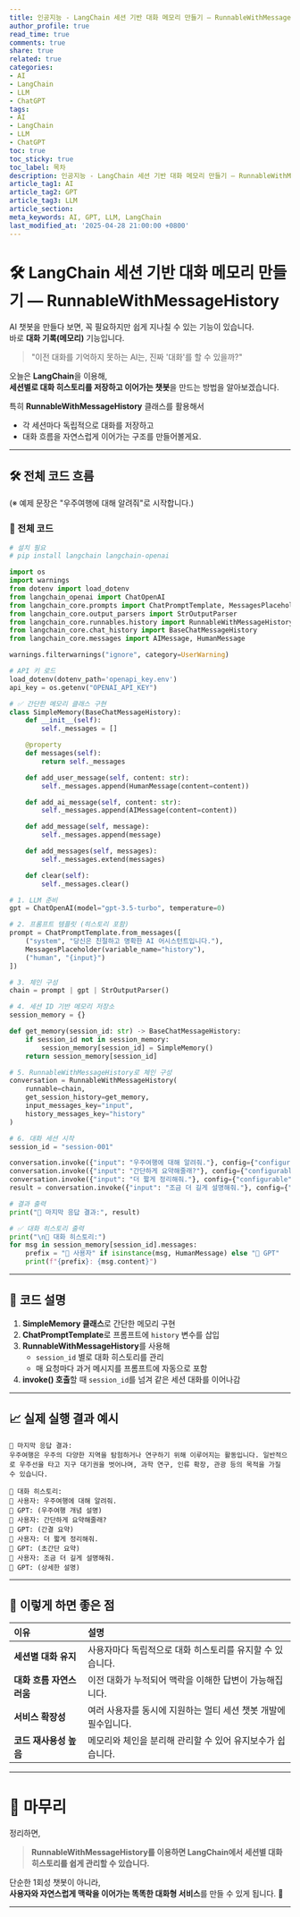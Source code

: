 ```yaml
---
title: 인공지능 - LangChain 세션 기반 대화 메모리 만들기 — RunnableWithMessageHistory
author_profile: true
read_time: true
comments: true
share: true
related: true
categories:
- AI
- LangChain
- LLM
- ChatGPT
tags:
- AI
- LangChain
- LLM
- ChatGPT
toc: true
toc_sticky: true
toc_label: 목차
description: 인공지능 - LangChain 세션 기반 대화 메모리 만들기 — RunnableWithMessageHistory
article_tag1: AI
article_tag2: GPT
article_tag3: LLM
article_section: 
meta_keywords: AI, GPT, LLM, LangChain
last_modified_at: '2025-04-28 21:00:00 +0800'
---
```



# 🛠 LangChain 세션 기반 대화 메모리 만들기 — RunnableWithMessageHistory

AI 챗봇을 만들다 보면, 꼭 필요하지만 쉽게 지나칠 수 있는 기능이 있습니다.  
바로 **대화 기록(메모리)** 기능입니다.

> "이전 대화를 기억하지 못하는 AI는, 진짜 '대화'를 할 수 있을까?"

오늘은 **LangChain**을 이용해,  
**세션별로 대화 히스토리를 저장하고 이어가는 챗봇**을 만드는 방법을 알아보겠습니다.

특히 **RunnableWithMessageHistory** 클래스를 활용해서  
- 각 세션마다 독립적으로 대화를 저장하고
- 대화 흐름을 자연스럽게 이어가는 구조를 만들어볼게요.

---

## 🛠 전체 코드 흐름

(※ 예제 문장은 "우주여행에 대해 알려줘"로 시작합니다.)

### 📄 전체 코드

```python
# 설치 필요
# pip install langchain langchain-openai

import os
import warnings
from dotenv import load_dotenv
from langchain_openai import ChatOpenAI
from langchain_core.prompts import ChatPromptTemplate, MessagesPlaceholder
from langchain_core.output_parsers import StrOutputParser
from langchain_core.runnables.history import RunnableWithMessageHistory
from langchain_core.chat_history import BaseChatMessageHistory
from langchain_core.messages import AIMessage, HumanMessage

warnings.filterwarnings("ignore", category=UserWarning)

# API 키 로드
load_dotenv(dotenv_path='openapi_key.env')
api_key = os.getenv("OPENAI_API_KEY")

# ✅ 간단한 메모리 클래스 구현
class SimpleMemory(BaseChatMessageHistory):
    def __init__(self):
        self._messages = []

    @property
    def messages(self):
        return self._messages

    def add_user_message(self, content: str):
        self._messages.append(HumanMessage(content=content))

    def add_ai_message(self, content: str):
        self._messages.append(AIMessage(content=content))

    def add_message(self, message):
        self._messages.append(message)

    def add_messages(self, messages):
        self._messages.extend(messages)

    def clear(self):
        self._messages.clear()

# 1. LLM 준비
gpt = ChatOpenAI(model="gpt-3.5-turbo", temperature=0)

# 2. 프롬프트 템플릿 (히스토리 포함)
prompt = ChatPromptTemplate.from_messages([
    ("system", "당신은 친절하고 명확한 AI 어시스턴트입니다."),
    MessagesPlaceholder(variable_name="history"),
    ("human", "{input}")
])

# 3. 체인 구성
chain = prompt | gpt | StrOutputParser()

# 4. 세션 ID 기반 메모리 저장소
session_memory = {}

def get_memory(session_id: str) -> BaseChatMessageHistory:
    if session_id not in session_memory:
        session_memory[session_id] = SimpleMemory()
    return session_memory[session_id]

# 5. RunnableWithMessageHistory로 체인 구성
conversation = RunnableWithMessageHistory(
    runnable=chain,
    get_session_history=get_memory,
    input_messages_key="input",
    history_messages_key="history"
)

# 6. 대화 세션 시작
session_id = "session-001"

conversation.invoke({"input": "우주여행에 대해 알려줘."}, config={"configurable": {"session_id": session_id}})
conversation.invoke({"input": "간단하게 요약해줄래?"}, config={"configurable": {"session_id": session_id}})
conversation.invoke({"input": "더 짧게 정리해줘."}, config={"configurable": {"session_id": session_id}})
result = conversation.invoke({"input": "조금 더 길게 설명해줘."}, config={"configurable": {"session_id": session_id}})

# 결과 출력
print("📌 마지막 응답 결과:", result)

# ✅ 대화 히스토리 출력
print("\n🧠 대화 히스토리:")
for msg in session_memory[session_id].messages:
    prefix = "👤 사용자" if isinstance(msg, HumanMessage) else "🤖 GPT"
    print(f"{prefix}: {msg.content}")
```

---

## 🧩 코드 설명

1. **SimpleMemory 클래스**로 간단한 메모리 구현
2. **ChatPromptTemplate**로 프롬프트에 `history` 변수를 삽입
3. **RunnableWithMessageHistory**를 사용해
   - `session_id` 별로 대화 히스토리를 관리
   - 매 요청마다 과거 메시지를 프롬프트에 자동으로 포함
4. **invoke() 호출**할 때 `session_id`를 넘겨 같은 세션 대화를 이어나감

---

## 📈 실제 실행 결과 예시

```plaintext
📌 마지막 응답 결과:
우주여행은 우주의 다양한 지역을 탐험하거나 연구하기 위해 이루어지는 활동입니다. 일반적으로 우주선을 타고 지구 대기권을 벗어나며, 과학 연구, 인류 확장, 관광 등의 목적을 가질 수 있습니다.

🧠 대화 히스토리:
👤 사용자: 우주여행에 대해 알려줘.
🤖 GPT: (우주여행 개념 설명)
👤 사용자: 간단하게 요약해줄래?
🤖 GPT: (간결 요약)
👤 사용자: 더 짧게 정리해줘.
🤖 GPT: (초간단 요약)
👤 사용자: 조금 더 길게 설명해줘.
🤖 GPT: (상세한 설명)
```

---

## 🎯 이렇게 하면 좋은 점

| 이유 | 설명 |
|:---|:---|
| **세션별 대화 유지** | 사용자마다 독립적으로 대화 히스토리를 유지할 수 있습니다. |
| **대화 흐름 자연스러움** | 이전 대화가 누적되어 맥락을 이해한 답변이 가능해집니다. |
| **서비스 확장성** | 여러 사용자를 동시에 지원하는 멀티 세션 챗봇 개발에 필수입니다. |
| **코드 재사용성 높음** | 메모리와 체인을 분리해 관리할 수 있어 유지보수가 쉽습니다. |

---

# 📝 마무리

정리하면,  
> **RunnableWithMessageHistory를 이용하면 LangChain에서 세션별 대화 히스토리를 쉽게 관리할 수 있습니다.**

단순한 1회성 챗봇이 아니라,  
**사용자와 자연스럽게 맥락을 이어가는 똑똑한 대화형 서비스**를 만들 수 있게 됩니다. 🚀

---